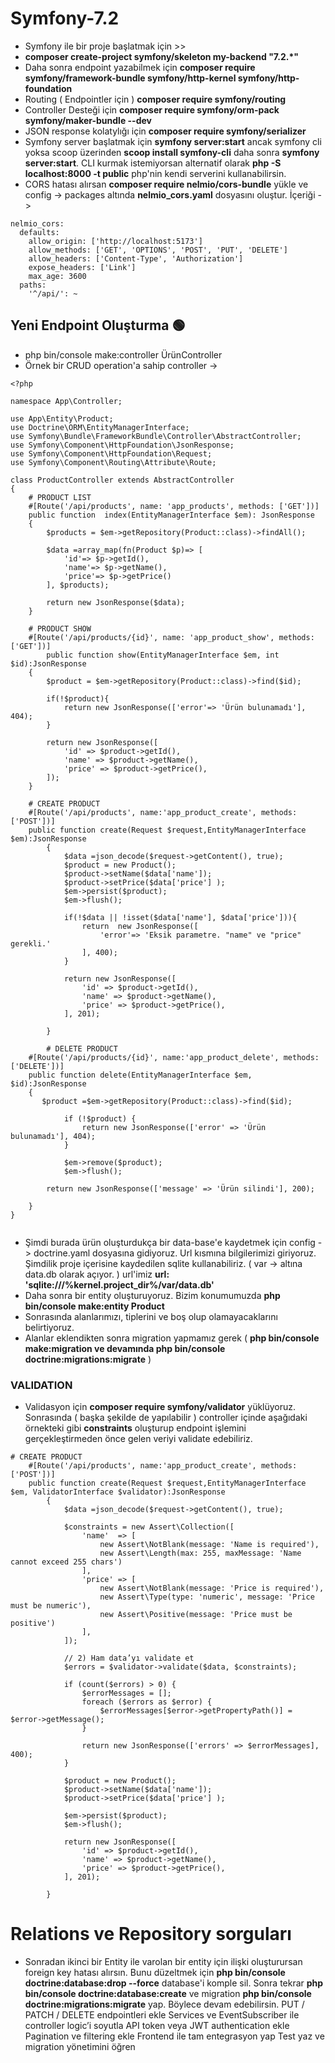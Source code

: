# Symfony-7.2

* Symfony ile bir proje başlatmak için >> 
* **composer create-project symfony/skeleton my-backend "7.2.*"**
* Daha sonra endpoint yazabilmek için **composer require symfony/framework-bundle symfony/http-kernel symfony/http-foundation**
* Routing ( Endpointler için ) **composer require symfony/routing**
* Controller Desteği için **composer require symfony/orm-pack symfony/maker-bundle --dev**
* JSON response kolatylığı için **composer require symfony/serializer**
* Symfony server başlatmak için **symfony server:start** ancak symfony cli yoksa scoop üzerinden **scoop install symfony-cli** daha sonra **symfony server:start**. CLI kurmak istemiyorsan alternatif olarak **php -S localhost:8000 -t public** php'nin kendi serverini kullanabilirsin.
* CORS hatası alırsan **composer require nelmio/cors-bundle** yükle ve config -> packages altında **nelmio_cors.yaml** dosyasını oluştur. İçeriği ->
```
nelmio_cors:
  defaults:
    allow_origin: ['http://localhost:5173']
    allow_methods: ['GET', 'OPTIONS', 'POST', 'PUT', 'DELETE']
    allow_headers: ['Content-Type', 'Authorization']
    expose_headers: ['Link']
    max_age: 3600
  paths:
    '^/api/': ~
```
## Yeni Endpoint Oluşturma 🟢
* php bin/console make:controller ÜrünController
* Örnek bir CRUD operation'a sahip controller ->
```
<?php

namespace App\Controller;

use App\Entity\Product;
use Doctrine\ORM\EntityManagerInterface;
use Symfony\Bundle\FrameworkBundle\Controller\AbstractController;
use Symfony\Component\HttpFoundation\JsonResponse;
use Symfony\Component\HttpFoundation\Request;
use Symfony\Component\Routing\Attribute\Route;

class ProductController extends AbstractController
{
    # PRODUCT LIST
    #[Route('/api/products', name: 'app_products', methods: ['GET'])]
    public function  index(EntityManagerInterface $em): JsonResponse
    {
        $products = $em->getRepository(Product::class)->findAll();

        $data =array_map(fn(Product $p)=> [
            'id'=> $p->getId(),
            'name'=> $p->getName(),
            'price'=> $p->getPrice()
        ], $products);

        return new JsonResponse($data);
    }

    # PRODUCT SHOW
    #[Route('/api/products/{id}', name: 'app_product_show', methods: ['GET'])]
        public function show(EntityManagerInterface $em, int $id):JsonResponse
    {
        $product = $em->getRepository(Product::class)->find($id);

        if(!$product){
            return new JsonResponse(['error'=> 'Ürün bulunamadı'], 404);
        }

        return new JsonResponse([
            'id' => $product->getId(),
            'name' => $product->getName(),
            'price' => $product->getPrice(),
        ]);
    }

    # CREATE PRODUCT
    #[Route('/api/products', name:'app_product_create', methods: ['POST'])]
    public function create(Request $request,EntityManagerInterface $em):JsonResponse
        {
            $data =json_decode($request->getContent(), true);
            $product = new Product();
            $product->setName($data['name']);
            $product->setPrice($data['price'] );
            $em->persist($product);
            $em->flush();

            if(!$data || !isset($data['name'], $data['price'])){
                return  new JsonResponse([
                    'error'=> 'Eksik parametre. "name" ve "price" gerekli.'
                ], 400);
            }

            return new JsonResponse([
                'id' => $product->getId(),
                'name' => $product->getName(),
                'price' => $product->getPrice(),
            ], 201);

        }

        # DELETE PRODUCT
    #[Route('/api/products/{id}', name:'app_product_delete', methods: ['DELETE'])]
    public function delete(EntityManagerInterface $em, $id):JsonResponse
    {
       $product =$em->getRepository(Product::class)->find($id);

            if (!$product) {
                return new JsonResponse(['error' => 'Ürün bulunamadı'], 404);
            }

            $em->remove($product);
            $em->flush();

        return new JsonResponse(['message' => 'Ürün silindi'], 200);

    }
}


```
* Şimdi burada ürün oluşturdukça bir data-base'e kaydetmek için config -> doctrine.yaml dosyasına gidiyoruz. Url kısmına bilgilerimizi giriyoruz. Şimdilik proje içerisine kaydedilen sqlite kullanabiliriz. ( var -> altına data.db olarak açıyor. ) url'imiz **url: 'sqlite:///%kernel.project_dir%/var/data.db'**
* Daha sonra bir entity oluşturuyoruz. Bizim konumumuzda **php bin/console make:entity Product**
* Sonrasında alanlarımızı, tiplerini ve boş olup olamayacaklarını belirtiyoruz.
* Alanlar eklendikten sonra migration yapmamız gerek ( **php bin/console make:migration ve devamında php bin/console doctrine:migrations:migrate** )
### VALIDATION
* Validasyon için **composer require symfony/validator** yüklüyoruz. Sonrasında ( başka şekilde de yapılabilir ) controller içinde aşağıdaki örnekteki gibi **constraints** oluşturup endpoint işlemini gerçekleştirmeden önce gelen veriyi validate edebiliriz.
```
# CREATE PRODUCT
    #[Route('/api/products', name:'app_product_create', methods: ['POST'])]
    public function create(Request $request,EntityManagerInterface $em, ValidatorInterface $validator):JsonResponse
        {
            $data =json_decode($request->getContent(), true);

            $constraints = new Assert\Collection([
                'name'  => [
                    new Assert\NotBlank(message: 'Name is required'),
                    new Assert\Length(max: 255, maxMessage: 'Name cannot exceed 255 chars')
                ],
                'price' => [
                    new Assert\NotBlank(message: 'Price is required'),
                    new Assert\Type(type: 'numeric', message: 'Price must be numeric'),
                    new Assert\Positive(message: 'Price must be positive')
                ],
            ]);

            // 2) Ham data’yı validate et
            $errors = $validator->validate($data, $constraints);

            if (count($errors) > 0) {
                $errorMessages = [];
                foreach ($errors as $error) {
                    $errorMessages[$error->getPropertyPath()] = $error->getMessage();
                }

                return new JsonResponse(['errors' => $errorMessages], 400);
            }

            $product = new Product();
            $product->setName($data['name']);
            $product->setPrice($data['price'] );

            $em->persist($product);
            $em->flush();

            return new JsonResponse([
                'id' => $product->getId(),
                'name' => $product->getName(),
                'price' => $product->getPrice(),
            ], 201);

        }
```
# Relations ve Repository sorguları
* Sonradan ikinci bir Entity ile varolan bir entity için ilişki oluşturursan foreign key hatası alırsın. Bunu düzeltmek için **php bin/console doctrine:database:drop --force** database'i komple sil. Sonra tekrar **php bin/console doctrine:database:create** ve migration **php bin/console doctrine:migrations:migrate** yap. Böylece devam edebilirsin.
PUT / PATCH / DELETE endpointleri ekle
Services ve EventSubscriber ile controller logic’i soyutla
API token veya JWT authentication ekle
Pagination ve filtering ekle
Frontend ile tam entegrasyon yap
Test yaz ve migration yönetimini öğren

